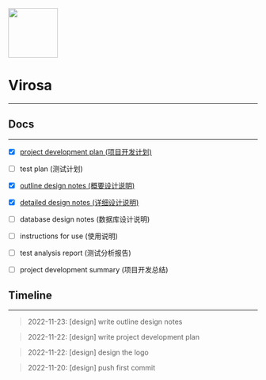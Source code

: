 <img src="https://mypic-1305118058.cos.ap-hongkong.myqcloud.com/img/site_logo_light_hdpi.svg" width="100" />

# Virosa

---

## Docs

---

- [x] [project development plan (项目开发计划)](1-project-development-plan)

- [ ] test plan (测试计划)

- [x] [outline design notes (概要设计说明)](3-outline-design-notes)

- [x] [detailed design notes (详细设计说明)](4-detailed-design-notes)

- [ ] database design notes (数据库设计说明)

- [ ] instructions for use (使用说明)

- [ ] test analysis report (测试分析报告)

- [ ] project development summary (项目开发总结)

## Timeline

--- 

> 2022-11-23: [design] write outline design notes

> 2022-11-22: [design] write project development plan

> 2022-11-22: [design] design the logo

> 2022-11-20: [design] push first commit
